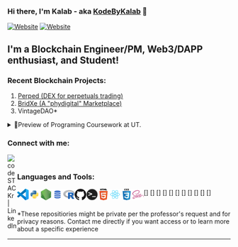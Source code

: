 ### Hi there, I'm Kalab - aka [KodeByKalab] 👋 

[![Website](https://img.shields.io/website?label=Personal.Website&style=for-the-badge&url=https%3A%2F%2Fkalab44.azurewebsites.net)](kalab44.azurewebsites.net/) [![Website](https://img.shields.io/website?label=gitlab-KalabsKode&style=for-the-badge&url=https%3A%2F%2Fkalab44.azurewebsites.net)](https://gitlab.com/KalabsKode)



## I'm a Blockchain Engineer/PM, Web3/DAPP enthusiast, and Student!

### Recent Blockchain Projects:

1. [Perped (DEX for perpetuals trading)]
2. [BridXe (A "phydigital" Marketplace)]
3. VintageDAO*


</details>
<details>
  <summary>🤘Preview of Programing Coursework at UT. 
</summary>
  
<!--START_SECTION:activity-->
1. [Elements of Software Design (CS 313E)] 
2. [Elements of Software Engineering I (CS 330E)]
3. [Web Application Devlepment (MIS 333K)]
4. Database Management (MIS 325)*
5. IT AUDIT & SECURITY (MIS 373)*
<!--END_SECTION:activity-->
</details>

### Connect with me:

[<img align="left" alt="codeSTACKr | LinkedIn" width="22px" src="https://cdn.jsdelivr.net/npm/simple-icons@v3/icons/linkedin.svg" />][linkedin]

<br />

### Languages and Tools:

[<img align="left" alt="Visual Studio Code" width="26px" src="https://raw.githubusercontent.com/github/explore/80688e429a7d4ef2fca1e82350fe8e3517d3494d/topics/visual-studio-code/visual-studio-code.png" />]
[<img align="left" alt="Python" width="26px" src="https://raw.githubusercontent.com/github/explore/80688e429a7d4ef2fca1e82350fe8e3517d3494d/topics/python/python.png" />]
[<img align="left" alt="Node.js" width="26px" src="https://raw.githubusercontent.com/github/explore/80688e429a7d4ef2fca1e82350fe8e3517d3494d/topics/nodejs/nodejs.png" />]
[<img align="left" alt="SQL" width="26px" src="https://raw.githubusercontent.com/github/explore/80688e429a7d4ef2fca1e82350fe8e3517d3494d/topics/sql/sql.png" />]
[<img align="left" alt="R" width="26px" src="https://raw.githubusercontent.com/github/explore/80688e429a7d4ef2fca1e82350fe8e3517d3494d/topics/r/r.png" />]
[<img align="left" alt="GitHub" width="26px" src="https://raw.githubusercontent.com/github/explore/78df643247d429f6cc873026c0622819ad797942/topics/github/github.png" />]
[<img align="left" alt="Terminal" width="26px" src="https://raw.githubusercontent.com/github/explore/80688e429a7d4ef2fca1e82350fe8e3517d3494d/topics/terminal/terminal.png" />]
[<img align="left" alt="HTML5" width="26px" src="https://raw.githubusercontent.com/github/explore/80688e429a7d4ef2fca1e82350fe8e3517d3494d/topics/html/html.png" />]
[<img align="left" alt="React" width="26px" src="https://raw.githubusercontent.com/github/explore/80688e429a7d4ef2fca1e82350fe8e3517d3494d/topics/react/react.png" />]
[<img align="left" alt="CSS3" width="26px" src="https://raw.githubusercontent.com/github/explore/80688e429a7d4ef2fca1e82350fe8e3517d3494d/topics/css/css.png" />]
[<img align="left" alt="Sass" width="26px" src="https://raw.githubusercontent.com/github/explore/80688e429a7d4ef2fca1e82350fe8e3517d3494d/topics/sass/sass.png" />]

<br />
*These repositiories might be private per the professor's request and for privacy reasons. Contact me directly if you want access or to learn more about a specific experience
<br />

---
[Perped (DEX for perpetuals trading)]: https://github.com/KodeByKalab/Perped-DEX/blob/main/README.md
[BridXe (A "phydigital" Marketplace)]: https://github.com/KodeByKalab/Prototype-BridXe-Frontend/blob/main/README.md
[Elements of Software Engineering I (CS 330E)]: https://gitlab.com/users/KalabsKode/projects
[Elements of Software Design (CS 313E)]:  https://github.com/KodeByKalab/Elements-of-Software-Design
[Web Application Devlepment (MIS 333K)]: https://github.com/mis333k-spr22
[linkedin]: https://www.linkedin.com/in/kalabalemu/
[KodeByKalab]: https://github.com/KodeByKalab
